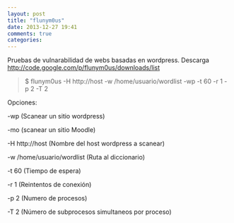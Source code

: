 ```yaml
---
layout: post
title: "flunym0us"
date: 2013-12-27 19:41
comments: true
categories: 
---
```

Pruebas de vulnarabilidad de webs basadas en wordpress. Descarga http://code.google.com/p/flunym0us/downloads/list

>$ flunym0us -H http://host -w /home/usuario/wordlist -wp -t 60 -r 1 -p 2 -T 2

Opciones:

-wp (Scanear un sitio wordpress)

-mo (scanear un sitio Moodle)

-H http://host (Nombre del host wordpress a scanear)

-w /home/usuario/wordlist (Ruta al diccionario)

-t 60 (Tiempo de espera)

-r 1 (Reintentos de conexión)

-p 2 (Numero de procesos)

-T 2 (Número de subprocesos simultaneos por proceso)


